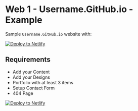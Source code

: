 # Web 1 - Username.GitHub.io - Example

Sample `Username.GitHub.io` website with: 

[![Deploy to Netlify](https://www.netlify.com/img/deploy/button.svg)](https://app.netlify.com/start/deploy?repository=https://github.com/ewuweblab/web-1-final-example)

## Requirements
* Add your Content
* Add your Designs
* Portfolio with at least 3 items
* Setup Contact Form
* 404 Page

[![Deploy to Netlify](https://www.netlify.com/img/deploy/button.svg)](https://app.netlify.com/start/deploy?repository=https://github.com/ewuweblab/web-1-final-example)
 


